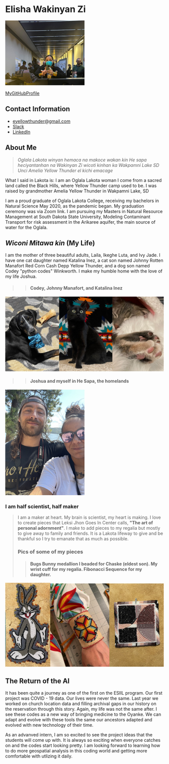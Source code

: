 
# **Elisha Wakinyan Zi**

<img alt-text="Me in Portland, Maine" src="selfie_maine.jpg" width="50%" />

[MyGitHubProfile](https://github.com/wakinyanzi/WakinyanZi)



## Contact Information
* eyellowthunder@gmail.com
* [Slack](https://app.slack.com/client/T013ZA21V8E/C022FNCA6EQ/rimeto_profile/U0235EQNG6L)
* [LinkedIn](https://www.linkedin.com/feed/)

## About Me

> *Oglala Lakota winyan hemaca na
makoce wakan kin He sapa heciyantanhan na Wakinyan Zi wicoti kinhan ka
Wakpamni Lake SD Unci Amelia Yellow Thunder el kichi emacage*
>
What I said in Lakota is:
I am an Oglala Lakota woman
I come from a sacred land called the Black Hills, where Yellow Thunder camp used to be. 
I was raised by grandmother Amelia Yellow Thunder in Wakpamni Lake, SD
>
I am a proud graduate of Oglala Lakota College, receiving my bachelors in Natural Science May 2020, as the pandemic began. My graduation ceremony was via Zoom link. 
I am pursuing my Masters in Natural Resource Management at South Dakota State University, Modeling Contaminant Transport for risk assessment in the Arikaree aquifer, the main source of water for the Oglala.

## *Wiconi Mitawa kin* (My Life)

I am the mother of three beautiful adults, Laila, Ikeghe Luta, and Ivy Jade.
I have one cat daughter named Katalina Inez, a cat son named Johnny Rotten Manafort Red Corn Cash Depp Yellow Thunder, and a dog son named Codey "python codes" Winkworth. I make my humble home with the love of my life Joshua.
>> #### Codey, Johnny Manafort, and Katalina Inez
>> 
![My babies Codey, Johnny, and Kataline](thebabies.jpg)

>> #### Joshua and myself in He Sapa, the homelands

<img alt-text="Me and Josh in He Sapa" src="IMG_4472.jpg" width="50%" />

### I am half scientist, half maker

> I am a maker at heart. My brain is scientist, my heart is making. I love to create pieces that Leksi Jhon Goes In Center calls, 
> **"The art of personal adornment"**.
> I make to add pieces to my regalia but mostly to give away to family and friends. It is a Lakota lifeway to give and be thankful so I try to emanate that as much as possible. 
> 
> ### Pics of some of my pieces
> 
>> #### Bugs Bunny medallion I beaded for Chaske (eldest son). My wrist cuff for my regalia. Fibonacci Sequence for my daughter.
>> 
![A collage of pics of my beadwork](beadwork.jpg)

## The Return of the AI

It has been quite a journey as one of the first on the ESIIL program. Our first project was COVID - 19 data. Our lives were never the same. Last year we worked on church location data and filling archival gaps in our history on the reservation through this story. Again, my life was not the same after. I see these codes as a new way of bringing medicine to the Oyanke. We can adapt and evolve with these tools the same our ancestors adapted and evolved with new technology of their time. 

As an advanved intern, I am so excited to see the project ideas that the students will come up with. It is always so exciting when everyone catches on and the codes start looking pretty. I am looking forward to learning how to do more geospatial analysis in this coding world and getting more comfortable with utlizing it daily. 
